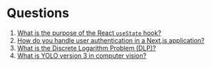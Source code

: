 # Questions

1. [What is the purpose of the React `useState` hook?](#answer1)
2. [How do you handle user authentication in a Next.js application?](#answer2)
3. [What is the Discrete Logarithm Problem (DLP)?](#answer3)
4. [What is YOLO version 3 in computer vision?](#answer4)

